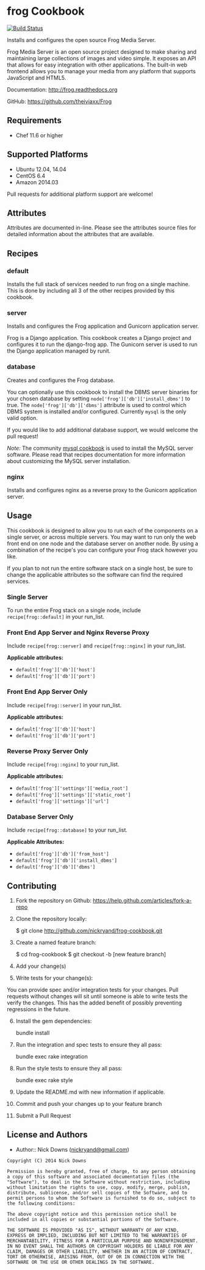 frog Cookbook
=============
[![Build Status](http://img.shields.io/travis/nickryand/frog-cookbook.svg)][travis]


[travis]: http://travis-ci.org/nickryand/frog-cookbook
Installs and configures the open source Frog Media Server.

Frog Media Server is an open source project designed to make sharing and maintaining large collections of images and video simple. It exposes an API that allows for easy integration with other applications. The built-in web frontend allows you to manage your media from any platform that supports JavaScript and HTML5.

Documentation: <http://frog.readthedocs.org>

GitHub: <https://github.com/theiviaxx/Frog>

Requirements
------------

* Chef 11.6 or higher

Supported Platforms
-------------------

* Ubuntu 12.04, 14.04
* CentOS 6.4
* Amazon 2014.03

Pull requests for additional platform support are welcome!

Attributes
----------

Attributes are documented in-line. Please see the attributes source files for detailed information about the attributes that are available.

Recipes
-------

### default

Installs the full stack of services needed to run frog on a single machine. This is done by including all 3 of the other recipes provided by this cookbook.

### server

Installs and configures the Frog application and Gunicorn application server.

Frog is a Django application. This cookbook creates a Django project and configures it to run the django-frog app. The Gunicorn server is used to run the Django application managed by runit.

### database

Creates and configures the Frog database.

You can optionally use this cookbook to install the DBMS server binaries for your chosen database by setting `node['frog']['db']['install_dbms']` to true. The `node['frog']['db']['dbms']` attribute is used to control which DBMS system is installed and/or configured. Currently `mysql` is the only valid option.

If you would like to add additional database support, we would welcome the pull request!

*Note:* The community [mysql cookbook](https://github.com/opscode-cookbooks/mysql) is used to install the MySQL server software. Please read that recipes documentation for more information about customizing the MySQL server installation.

### nginx

Installs and configures nginx as a reverse proxy to the Gunicorn application server.

Usage
-----

This cookbook is designed to allow you to run each of the components on a single server, or across multiple servers. You may want to run only the web front end on one node and the database server on another node.  By using a combination of the recipe's you can configure your Frog stack however you like.

If you plan to not run the entire software stack on a single host, be sure to change the applicable attributes so the software can find the required services.

### Single Server

To run the entire Frog stack on a single node, include `recipe[frog::default]` in your run_list.

### Front End App Server and Nginx Reverse Proxy

Include `recipe[frog::server]` and `recipe[frog::nginx]` in your run_list.

**Applicable attributes:**

* `default['frog']['db']['host']`
* `default['frog']['db']['port']`

### Front End App Server Only

Include `recipe[frog::server]` in your run_list.

**Applicable attributes:**

* `default['frog']['db']['host']`
* `default['frog']['db']['port']`

### Reverse Proxy Server Only
Include `recipe[frog::nginx]` to your run_list.

**Applicable attributes:**

* `default['frog']['settings']['media_root']`
* `default['frog']['settings']['static_root']`
* `default['frog']['settings']['url']`

### Database Server Only

Include `recipe[frog::database]` to your run_list.

**Applicable Attributes:**

* `default['frog']['db']['from_host']`
* `default['frog']['db']['install_dbms']`
* `default['frog']['db']['dbms']`

Contributing
------------

1. Fork the repository on Github: <https://help.github.com/articles/fork-a-repo>
2. Clone the repository locally:

    $ git clone http://github.com/nickryand/frog-cookbook.git

3. Create a named feature branch:

    $ cd frog-cookbook
    $ git checkout -b [new feature branch]

4. Add your change(s)
5. Write tests for your change(s):

  You can provide spec and/or integration tests for your changes. Pull requests without changes will sit until someone is able to write tests the verify the changes. This has the added benefit of possibly preventing regressions in the future.

6. Install the gem dependencies:

    bundle install

7. Run the integration and spec tests to ensure they all pass:

    bundle exec rake integration

8. Run the style tests to ensure they all pass:

    bundle exec rake style

9. Update the README.md with new information if applicable.
10. Commit and push your changes up to your feature branch
11. Submit a Pull Request

License and Authors
-------------------
- Author:: Nick Downs (<nickryand@gmail.com>)

```text
Copyright (C) 2014 Nick Downs

Permission is hereby granted, free of charge, to any person obtaining a copy of this software and associated documentation files (the "Software"), to deal in the Software without restriction, including without limitation the rights to use, copy, modify, merge, publish, distribute, sublicense, and/or sell copies of the Software, and to permit persons to whom the Software is furnished to do so, subject to the following conditions:

The above copyright notice and this permission notice shall be included in all copies or substantial portions of the Software.

THE SOFTWARE IS PROVIDED "AS IS", WITHOUT WARRANTY OF ANY KIND, EXPRESS OR IMPLIED, INCLUDING BUT NOT LIMITED TO THE WARRANTIES OF MERCHANTABILITY, FITNESS FOR A PARTICULAR PURPOSE AND NONINFRINGEMENT. IN NO EVENT SHALL THE AUTHORS OR COPYRIGHT HOLDERS BE LIABLE FOR ANY CLAIM, DAMAGES OR OTHER LIABILITY, WHETHER IN AN ACTION OF CONTRACT, TORT OR OTHERWISE, ARISING FROM, OUT OF OR IN CONNECTION WITH THE SOFTWARE OR THE USE OR OTHER DEALINGS IN THE SOFTWARE.
```
